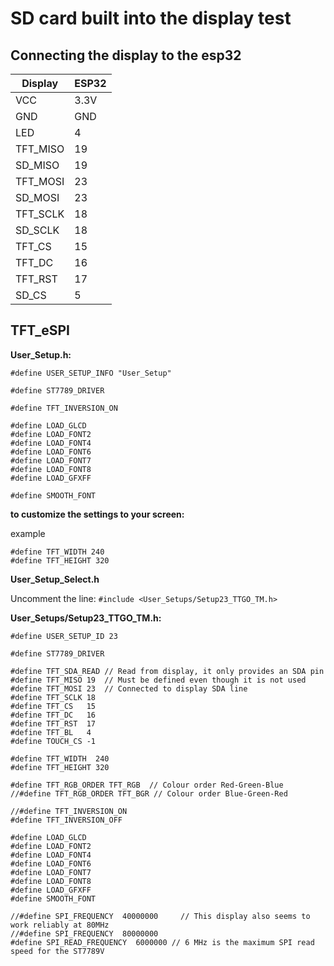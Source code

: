 # SD card built into the display test

## Connecting the display to the esp32

| Display       | ESP32 |
|---------------|-------|
| VCC           | 3.3V  |
| GND           | GND   |
| LED           | 4     |
| TFT_MISO      | 19    |
| SD_MISO       | 19    |
| TFT_MOSI      | 23    |
| SD_MOSI       | 23    |
| TFT_SCLK      | 18    |
| SD_SCLK       | 18    |
| TFT_CS        | 15    |
| TFT_DC        | 16    |
| TFT_RST       | 17    |
| SD_CS         | 5     |

## TFT_eSPI

**User_Setup.h:**

```
#define USER_SETUP_INFO "User_Setup"

#define ST7789_DRIVER

#define TFT_INVERSION_ON

#define LOAD_GLCD
#define LOAD_FONT2
#define LOAD_FONT4
#define LOAD_FONT6
#define LOAD_FONT7
#define LOAD_FONT8
#define LOAD_GFXFF

#define SMOOTH_FONT
```

**to customize the settings to your screen:**

example
```
#define TFT_WIDTH 240
#define TFT_HEIGHT 320
```

**User_Setup_Select.h**

Uncomment the line: ``#include <User_Setups/Setup23_TTGO_TM.h>``

**User_Setups/Setup23_TTGO_TM.h:**

```
#define USER_SETUP_ID 23

#define ST7789_DRIVER

#define TFT_SDA_READ // Read from display, it only provides an SDA pin
#define TFT_MISO 19  // Must be defined even though it is not used
#define TFT_MOSI 23  // Connected to display SDA line
#define TFT_SCLK 18
#define TFT_CS   15
#define TFT_DC   16
#define TFT_RST  17
#define TFT_BL   4
#define TOUCH_CS -1

#define TFT_WIDTH  240
#define TFT_HEIGHT 320

#define TFT_RGB_ORDER TFT_RGB  // Colour order Red-Green-Blue
//#define TFT_RGB_ORDER TFT_BGR // Colour order Blue-Green-Red

//#define TFT_INVERSION_ON
#define TFT_INVERSION_OFF

#define LOAD_GLCD
#define LOAD_FONT2
#define LOAD_FONT4
#define LOAD_FONT6
#define LOAD_FONT7
#define LOAD_FONT8
#define LOAD_GFXFF
#define SMOOTH_FONT

//#define SPI_FREQUENCY  40000000     // This display also seems to work reliably at 80MHz
//#define SPI_FREQUENCY  80000000
#define SPI_READ_FREQUENCY  6000000 // 6 MHz is the maximum SPI read speed for the ST7789V
```